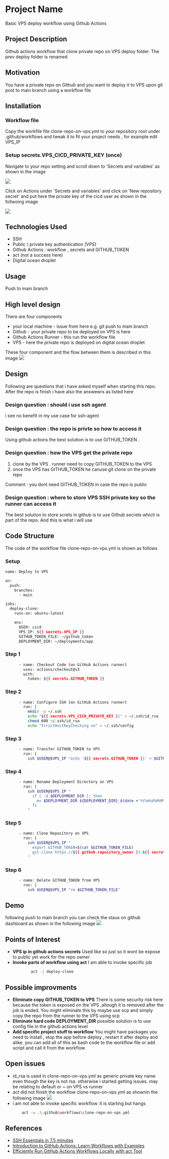 <h1>Project Name</h1>
Basic VPS deploy workflow using Github Actions

<h2>Project Description</h2>
Github actions workflow that clone private repo on VPS deploy folder. The prev deploy folder is renamed  

<h2>Motivation</h2>
You have a private repo on Github and you want to deploy it to VPS upon git post to main branch using a workflow file

<h2>Installation</h2>

<h3>Workflow file</h3>
Copy the workfile file clone-repo-on-vps.yml to your repository root under .github/workflows and tweak it to fit your project needs ,  for example edit VPS_IP

<h3>Setup secrets.VPS_CICD_PRIVATE_KEY (once)</h3>

Navigate to your repo setting and scroll down to 'Secrets and variables' as shown in the image

<img src='./figs/setting-secrets.png'>

Click on Actions under 'Secrets and variables' and click on 'New repository secret' and put here the private key of the cicd user as shown in the follwoing image 

<img src='./figs/new-repository-secret.png'>

<h2>Technologies Used</h2>
<ul>
<li>SSH</li>
<li>Public \ private key authentication (VPS)</li>
<li>Github Actions : workflow , secrets and GITHUB_TOKEN</li>
<li>act (not a success here)</li>
<li>Digital ocean droplet</li>
</ul>


<h2>Usage</h2>
Push to main branch


<h2>High level design</h2>
There are four components
<ul>
<li>your local machine - issue from here e.g. git push to main branch</li>
<li>Github - your private repo to be deployed on VPS is here</li>
<li>Github Actions Runner - this run the workflow file</li>
<li>VPS - here the private repo is deployed on digital ocean droplet</li>
</ul>

These four component and the flow between them is described in this image
<img src='./figs/high-level-schema.png'/>

<h2>Design</h2>

Following are questions that i have asked myself when starting this repo. After the repo is finish i have also the answewrs as listed here

<h3>Design question : should i use ssh agent</h3>
i see no benefit in my use case for ssh-agent

<h3>Design question : the repo is privte so how to access it</h3>
Using github actions the best solution is to use GITHUB_TOKEN .

<h3>Design question : how the VPS get the private repo</h3>

<ol>
<li>clone by the VPS . runner need to copy GITHUB_TOKEN to the VPS</li>
<li>once the VPS has GITHUB_TOKEN he canuse git clone on the private repo</li>
</ol>

Comment : you dont need GITHUB_TOKEN in case the repo is public

<h3>Design question : where to store VPS SSH private key so the runner can access it </h3>
The best solution to store screts in github is to use Github secrets which is part of the repo. And this is what i will use


<h2>Code Structure</h2>
The code of the workflow file clone-repo-on-vps.yml is shown as follows

<h3>Setup</h3>

```bash
name: Deploy to VPS

on:
  push:
    branches:
      - main

jobs:
  deploy-clone:
    runs-on: ubuntu-latest

    env:
      USER: cicd
      VPS_IP: ${{ secrets.VPS_IP }}
      GITHUB_TOKEN_FILE: ~/github_token
      DEPLOYMENT_DIR: ~/deployments/app
```

<h3>Step 1</h3>

```bash
      - name: Checkout Code (on GitHub Actions runner)
        uses: actions/checkout@v3
        with:
          token: ${{ secrets.GITHUB_TOKEN }}
```

<h3>Step 2</h3>

```bash
      - name: Configure SSH (on GitHub Actions runner)
        run: |
          mkdir -p ~/.ssh
          echo "${{ secrets.VPS_CICD_PRIVATE_KEY }}" > ~/.ssh/id_rsa
          chmod 600 ~/.ssh/id_rsa
          echo "StrictHostKeyChecking no" > ~/.ssh/config
```

<h3>Step 3</h3>

```bash
      - name: Transfer GITHUB_TOKEN to VPS
        run: |
          ssh $USER@$VPS_IP "echo '${{ secrets.GITHUB_TOKEN }}' > $GITHUB_TOKEN_FILE"
```

<h3>Step 4</h3>

```bash
      - name: Rename Deployment Directory on VPS
        run: |
          ssh $USER@$VPS_IP "
            if [ -d $DEPLOYMENT_DIR ]; then
              mv $DEPLOYMENT_DIR ${DEPLOYMENT_DIR}_$(date +'%Y%m%d%H%M%S');
            fi
          "
```

<h3>Step 5</h3>

```bash
      - name: Clone Repository on VPS
        run: |
          ssh $USER@$VPS_IP "
            export GITHUB_TOKEN=$(cat $GITHUB_TOKEN_FILE)
            git clone https://${{ github.repository_owner }}:${{ secrets.GITHUB_TOKEN }}@github.com/${{ github.repository }} $DEPLOYMENT_DIR
          "
```

<h3>Step 6</h3>

```bash
      - name: Delete GITHUB_TOKEN from VPS
        run: |
          ssh $USER@$VPS_IP "rm $GITHUB_TOKEN_FILE"
```

<h2>Demo</h2>
following push to main branch you can check the staus on github dashboard as shown in the following image

<img src='./figs/deploy-clone-success.png'/>

<h2>Points of Interest</h2>
<ul>
<li><strong>VPS ip in github actions secrets</strong>
Used like so just so it wont be expose to public yet work for the repo owner
</li>

<li><strong>Invoke parts of workflow using act</strong>
I am able to invoke specific job

```bash
        act -j deploy-clone
```

</li>
   
</ul>

<h2>Possible improvments</h2>
<ul>
<li><strong>Eliminate copy GITHUB_TOKEN to VPS</strong>
There is some security risk here because the token is exposed on the VPS ,altough it is removed after the job is ended. You might eliminate this by maybe use scp and simply copy the repo from the runner to the VPS using scp 
</li>
<li><strong>Eliminate hard code DEPLOYMENT_DIR</strong>
possible solution is to use config file in the github actions level
</li>
<li><strong>Add specific project stuff to workflow</strong>
You might have packages you need to install , stop the app before deploy , restart it after deploy and alike. you can add all of this as bash code to the workflow file or add script and call it from the workflow. 
</li>
</ul>


<h2>Open issues</h2>
<ul>
<li>id_rsa is used in clone-repo-on-vps.yml as generic private key name even though the key is not rsa. otherwise i started getting issues. may be relating to default or ~ on VPS vs runner</li>

 <li>act did not finish the workflow clone-repo-on-vps.yml as shownin the following image
 
 <img src='./figs/act-fails.png'/>

 </li>
 <li>i am not able to invoke specific workflow. it is starting but hangs

```bash
    act -w .\.github\workflows\clone-repo-on-vps.yml
```   
</li>
</ul>


<h2>References</h2>
<ul>
    <li><a href='https://www.youtube.com/watch?v=R48-UaZ4q1k'>SSH Essentials in 7.5 minutes </a></li>
    <li><a href='https://youtu.be/x239z6DdE0A?si=Di81DK0RrphVxkmZ'>Introduction to GitHub Actions: Learn Workflows with Examples</a></li>
    <li><a href='https://youtu.be/Mir-uLSQmwA?si=IYPgxQBjJOLtvGod'>Efficiently Run GitHub Actions Workflows Locally with act Tool </a></li>
</ul>
